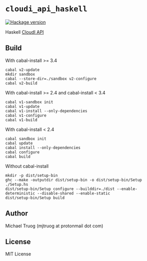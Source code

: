 `cloudi_api_haskell`
====================

[![Hackage version](https://img.shields.io/hackage/v/cloudi.svg?label=Hackage)](https://hackage.haskell.org/package/cloudi)

Haskell [CloudI API](https://cloudi.org/api.html#1_Intro)

Build
-----

With cabal-install >= 3.4

    cabal v2-update
    mkdir sandbox
    cabal --store-dir=./sandbox v2-configure
    cabal v2-build

With cabal-install >= 2.4 and cabal-install < 3.4

    cabal v1-sandbox init
    cabal v1-update
    cabal v1-install --only-dependencies
    cabal v1-configure
    cabal v1-build

With cabal-install < 2.4

    cabal sandbox init
    cabal update
    cabal install --only-dependencies
    cabal configure
    cabal build

Without cabal-install

    mkdir -p dist/setup-bin
    ghc --make -outputdir dist/setup-bin -o dist/setup-bin/Setup ./Setup.hs
    dist/setup-bin/Setup configure --builddir=./dist --enable-deterministic --disable-shared --enable-static
    dist/setup-bin/Setup build

Author
------

Michael Truog (mjtruog at protonmail dot com)

License
-------

MIT License

